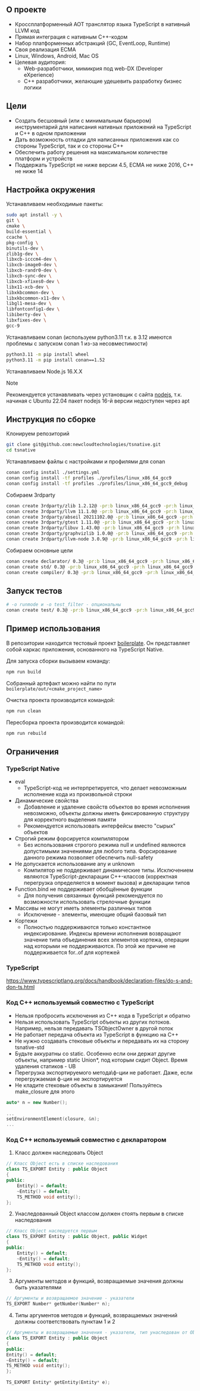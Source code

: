 ## О проекте ##
* Кроссплатформенный AOT транслятор языка TypeScript в нативный LLVM код
* Прямая интеграция с нативным С++-кодом
* Набор платформенных абстракций (GC, EventLoop, Runtime)
* Своя реализация ECMA
* Linux, Windows, Android, Mac OS
* Целевая аудитория:
    - Web-разработчики, мимикрия под web-DX (Developer eXperience)
    - C++ разработчики, желающие удешевить разработку бизнес логики

## Цели ## 
* Создать бесшовный (или с минимальным барьером) инструментарий для написания нативных приложений на TypeScript и C++ в одном приложении
* Дать возможность отладки для написанных приложения как со стороны TypeScript, так и со стороны C++
* Обеспечить работу решения на максимальном количестве платформ и устройств
* Поддержать TypeScript не ниже версии 4.5, ECMA не ниже 2016, С++ не ниже 14

## Настройка окружения ##
Устанавливаем необходимые пакеты:
```bash
sudo apt install -y \
git \
cmake \
build-essential \
ccache \
pkg-config \
binutils-dev \
zlib1g-dev \
libxcb-icccm4-dev \
libxcb-image0-dev \
libxcb-randr0-dev \
libxcb-sync-dev \
libxcb-xfixes0-dev \
libx11-xcb-dev \
libxkbcommon-dev \
libxkbcommon-x11-dev \
libgl1-mesa-dev \
libfontconfig1-dev \
libiberty-dev \
libxfixes-dev \
gcc-9
```

Устанавливаем conan (используем python3.11 т.к. в 3.12 имеются проблемы с запуском conan 1 из-за несовместимости)
```bash
python3.11 -m pip install wheel
python3.11 -m pip install conan==1.52
```

Устанавливаем Node.js 16.X.X
> [!NOTE]  
> Рекомендуется устанавливать через установщик с сайта [nodejs](https://nodejs.org/en/download/), т.к. начиная с Ubuntu 22.04 пакет nodejs 16-й версии недоступен через apt

## Инструкция по сборке ##
Клонируем репозиторий
```bash
git clone git@github.com:newcloudtechnologies/tsnative.git
cd tsnative
```

Устанавливаем файлы с настройками и профилями для conan
```bash
conan config install ./settings.yml
conan config install -tf profiles ./profiles/linux_x86_64_gcc9
conan config install -tf profiles ./profiles/linux_x86_64_gcc9_debug
```

Cобираем 3rdparty
```bash
conan create 3rdparty/zlib 1.2.12@ -pr:b linux_x86_64_gcc9 -pr:h linux_x86_64_gcc9
conan create 3rdparty/llvm 11.1.0@ -pr:b linux_x86_64_gcc9 -pr:h linux_x86_64_gcc9
conan create 3rdparty/abseil 20211102.0@ -pr:b linux_x86_64_gcc9 -pr:h linux_x86_64_gcc9
conan create 3rdparty/gtest 1.11.0@ -pr:b linux_x86_64_gcc9 -pr:h linux_x86_64_gcc9
conan create 3rdparty/libuv 1.43.0@ -pr:b linux_x86_64_gcc9 -pr:h linux_x86_64_gcc9
conan create 3rdparty/graphvizlib 1.0.0@ -pr:b linux_x86_64_gcc9 -pr:h linux_x86_64_gcc9
conan create 3rdparty/llvm-node 3.0.9@ -pr:b linux_x86_64_gcc9 -pr:h linux_x86_64_gcc9
```

Cобираем основные цели
```bash
conan create declarator/ 0.3@ -pr:b linux_x86_64_gcc9 -pr:h linux_x86_64_gcc9
conan create std/ 0.3@ -pr:b linux_x86_64_gcc9 -pr:h linux_x86_64_gcc9 -o build_tests=True -o enable_logs=all
conan create compiler/ 0.3@ -pr:b linux_x86_64_gcc9 -pr:h linux_x86_64_gcc9
```

## Запуск тестов ##
```bash
# -o runmode и -o test_filter - опциональны
conan create test/ 0.3@ -pr:b linux_x86_64_gcc9 -pr:h linux_x86_64_gcc9 -o run_mode=compile -o test_filter=for
```

## Пример использования ##
В репозитории находится тестовый проект [boilerplate](https://github.com/newcloudtechnologies/tsnative/tree/master/boilerplate). Он представляет собой каркас приложения, основанного на TypeScript Native.

Для запуска сборки вызываем команду:
```bash
npm run build
```
Собранный артефакт можно найти по пути `boilerplate/out/<cmake_project_name>`

Очистка проекта производится командой:
```bash
npm run clean
```

Пересборка проекта производится командой:
```bash
npm run rebuild
```

## Ограничения ##
### TypeScript Native
* eval
    - TypeScript-код не интерпретируется, что делает невозможным исполнение кода из произвольной строки
* Динамические свойства
    - Добавление и удаление свойств объектов во время исполнения невозможно, объекты должны иметь фиксированную структуру для корректного выделения памяти
    - Рекомендуется использовать интерфейсы вместо "сырых" объектов
* Строгий режим форсируется компилятором
    - Без использования строгого режима null и undefined являются допустимыми значениями для любого типа. Форсирование данного режима позволяет обеспечить null-safety
* Не допускается использование any и unknown
    - Компилятор не поддерживает динамические типы. Исключением являются TypeScript-декларации С++-классов (корректная перегрузка определяется в момент вызова) и декларации типов
* Function.bind не поддерживает обобщённые функции
    - Для получения связанных функций рекомендуется по возможности использовать стрелочные функции
* Массивы не могут иметь элементы различных типов
    - Исключение - элементы, имеющие общий базовый тип
* Кортежи
    - Полностью поддерживаются только константное индексирование. Индексы времени исполнения возвращают значение типа объединения всех элементов кортежа, операции над которыми не поддерживаются. По этой же причине не поддерживается for..of для кортежей

### TypeScript
https://www.typescriptlang.org/docs/handbook/declaration-files/do-s-and-don-ts.html

### Код C++ используемый совместно с TypeScript
* Нельзя пробросить исключения из C++ кода в TypeScript и обратно
* Нельзя использовать TypeScript объекты из других потоков. Например, нельзя передавать TSObjectOwner в другой поток
* Не работает передача объекта из TypeScript в функцию на C++
* Не нужно создавать стековые объекты и передавать их на сторону tsnative-std
* Будьте аккуратны со static. Особенно если они держат другие объекты, например static Union*, под которым сидит Object. Время удаления статиков - UB
* Перегрузка экспортируемого метода\ф-ции не работает. Даже, если перегружаемая ф-ция не экспортируется
* Не кладите стековые объекты в замыкания! Пользуйтесь make_closure для этого
```c++
auto* n = new Number();
 
...
setEnvironmentElement(closure, &n);
...
```

### Код C++ используемый совместно с декларатором
1. Класс должен наследовать Object
```c++
// Класс Object есть в списке наследования
class TS_EXPORT Entity : public Object
{
public:
    Entity() = default;
    ~Entity() = default;
    TS_METHOD void entity();
};
```
2. Унаследованный Object классом должен стоять первым в списке наследования
```c++
// Класс Object наследуется первым
class TS_EXPORT Entity : public Object, public Widget
{
public:
    Entity() = default;
    ~Entity() = default;
    TS_METHOD void entity();
};
```
3. Аргументы методов и функций, возвращаемые значения должны быть указателями
```c++
// Аргументы и возвращаемое значение - указатели
TS_EXPORT Number* getNumber(Number* n);
```
4. Типы аргументов методов и функций, возвращаемых значений должны соответствовать пунктам 1 и 2
```c++
// Аргументы и возвращаемые значения - указатели, тип унаследован от Object, класс Object стоит первым в списке наследования
class TS_EXPORT Entity : public Object
{
public:
Entity() = default;
~Entity() = default;
TS_METHOD void entity();
};
 
TS_EXPORT Entity* getEntity(Entity* e);
```

